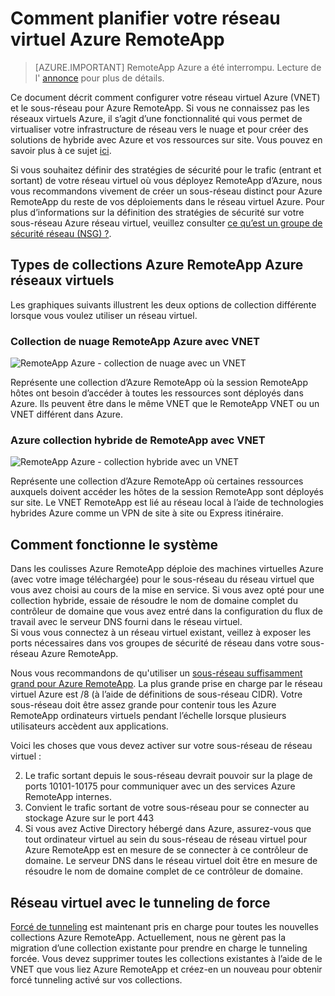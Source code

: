 <properties
    pageTitle="Comment planifier votre réseau virtuel pour une collection d’Azure RemoteApp | Microsoft Azure"
    description="Apprenez à planifier votre réseau virtuel pour une collection d’Azure RemoteApp."
    services="remoteapp"
    documentationCenter="" 
    authors="mghosh1616"
    manager="mbaldwin" />

<tags
    ms.service="remoteapp"
    ms.workload="compute"
    ms.tgt_pltfrm="na"
    ms.devlang="na"
    ms.topic="article"
    ms.date="08/15/2016"
    ms.author="elizapo" />

# <a name="how-to-plan-your-virtual-network-for-azure-remoteapp"></a>Comment planifier votre réseau virtuel Azure RemoteApp

> [AZURE.IMPORTANT]
> RemoteApp Azure a été interrompu. Lecture de l' [annonce](https://go.microsoft.com/fwlink/?linkid=821148) pour plus de détails.

Ce document décrit comment configurer votre réseau virtuel Azure (VNET) et le sous-réseau pour Azure RemoteApp. Si vous ne connaissez pas les réseaux virtuels Azure, il s’agit d’une fonctionnalité qui vous permet de virtualiser votre infrastructure de réseau vers le nuage et pour créer des solutions de hybride avec Azure et vos ressources sur site. Vous pouvez en savoir plus à ce sujet [ici](../virtual-network/virtual-networks-overview.md).

Si vous souhaitez définir des stratégies de sécurité pour le trafic (entrant et sortant) de votre réseau virtuel où vous déployez RemoteApp d’Azure, nous vous recommandons vivement de créer un sous-réseau distinct pour Azure RemoteApp du reste de vos déploiements dans le réseau virtuel Azure. Pour plus d’informations sur la définition des stratégies de sécurité sur votre sous-réseau Azure réseau virtuel, veuillez consulter [ce qu’est un groupe de sécurité réseau (NSG) ?](../virtual-network/virtual-networks-nsg.md).

## <a name="types-of-azure-remoteapp-collections-with-azure-virtual-networks"></a>Types de collections Azure RemoteApp Azure réseaux virtuels

Les graphiques suivants illustrent les deux options de collection différente lorsque vous voulez utiliser un réseau virtuel.

### <a name="azure-remoteapp-cloud-collection-with-vnet"></a>Collection de nuage RemoteApp Azure avec VNET

 ![RemoteApp Azure - collection de nuage avec un VNET](./media/remoteapp-planvpn/ra-cloudvpn.png)

Représente une collection d’Azure RemoteApp où la session RemoteApp hôtes ont besoin d’accéder à toutes les ressources sont déployés dans Azure. Ils peuvent être dans le même VNET que le RemoteApp VNET ou un VNET différent dans Azure.

### <a name="azure-remoteapp-hybrid-collection-with-vnet"></a>Azure collection hybride de RemoteApp avec VNET

![RemoteApp Azure - collection hybride avec un VNET](./media/remoteapp-planvpn/ra-hybridvpn.png)

Représente une collection d’Azure RemoteApp où certaines ressources auxquels doivent accéder les hôtes de la session RemoteApp sont déployés sur site. Le VNET RemoteApp est lié au réseau local à l’aide de technologies hybrides Azure comme un VPN de site à site ou Express itinéraire.


## <a name="how-the-system-works"></a>Comment fonctionne le système

Dans les coulisses Azure RemoteApp déploie des machines virtuelles Azure (avec votre image téléchargée) pour le sous-réseau du réseau virtuel que vous avez choisi au cours de la mise en service. Si vous avez opté pour une collection hybride, essaie de résoudre le nom de domaine complet du contrôleur de domaine que vous avez entré dans la configuration du flux de travail avec le serveur DNS fourni dans le réseau virtuel.  
Si vous vous connectez à un réseau virtuel existant, veillez à exposer les ports nécessaires dans vos groupes de sécurité de réseau dans votre sous-réseau Azure RemoteApp. 

Nous vous recommandons de qu'utiliser un [sous-réseau suffisamment grand pour Azure RemoteApp](remoteapp-vnetsizing.md). La plus grande prise en charge par le réseau virtuel Azure est /8 (à l’aide de définitions de sous-réseau CIDR). Votre sous-réseau doit être assez grande pour contenir tous les Azure RemoteApp ordinateurs virtuels pendant l’échelle lorsque plusieurs utilisateurs accèdent aux applications. 

Voici les choses que vous devez activer sur votre sous-réseau de réseau virtuel : 

2.  Le trafic sortant depuis le sous-réseau devrait pouvoir sur la plage de ports 10101-10175 pour communiquer avec un des services Azure RemoteApp internes.
3.  Convient le trafic sortant de votre sous-réseau pour se connecter au stockage Azure sur le port 443
4.  Si vous avez Active Directory hébergé dans Azure, assurez-vous que tout ordinateur virtuel au sein du sous-réseau de réseau virtuel pour Azure RemoteApp est en mesure de se connecter à ce contrôleur de domaine. Le serveur DNS dans le réseau virtuel doit être en mesure de résoudre le nom de domaine complet de ce contrôleur de domaine.


## <a name="virtual-network-with-forced-tunneling"></a>Réseau virtuel avec le tunneling de force

[Forcé de tunneling](../vpn-gateway/vpn-gateway-about-forced-tunneling.md) est maintenant pris en charge pour toutes les nouvelles collections Azure RemoteApp. Actuellement, nous ne gèrent pas la migration d’une collection existante pour prendre en charge le tunneling forcée.  Vous devez supprimer toutes les collections existantes à l’aide de le VNET que vous liez Azure RemoteApp et créez-en un nouveau pour obtenir forcé tunneling activé sur vos collections. 
